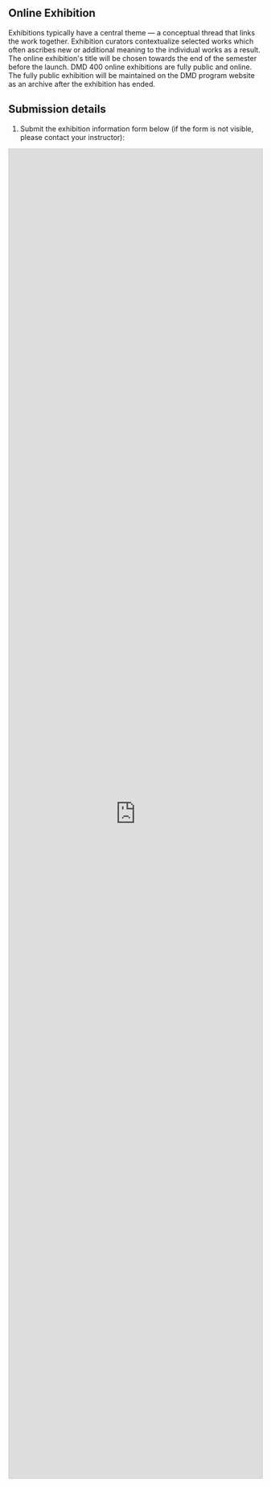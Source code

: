 ## Online Exhibition

Exhibitions typically have a central theme — a conceptual thread that links the work together. Exhibition curators contextualize selected works which often ascribes new or additional meaning to the individual works as a result. The online exhibition's title will be chosen towards the end of the semester before the launch. DMD 400 online exhibitions are fully public and online. The fully public exhibition will be maintained on the DMD program website as an archive after the exhibition has ended.

## Submission details

1. Submit the exhibition information form below (if the form is not visible, please contact your instructor):

<script src="https://static.airtable.com/js/embed/embed_snippet_v1.js"></script><iframe class="airtable-embed airtable-dynamic-height" src="https://airtable.com/embed/shrK9itvDXkCShJg4?backgroundColor=orange" frameborder="0" onmousewheel="" width="100%" height="2643" style="background: transparent; border: 1px solid #ccc;"></iframe>